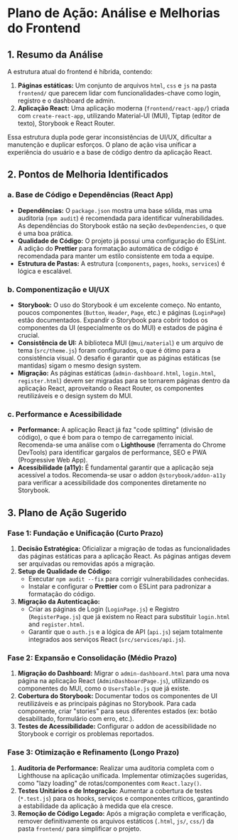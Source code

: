 # Plano de Ação: Análise e Melhorias do Frontend

## 1. Resumo da Análise

A estrutura atual do frontend é híbrida, contendo:
1.  **Páginas estáticas:** Um conjunto de arquivos `html`, `css` e `js` na pasta `frontend/` que parecem lidar com funcionalidades-chave como login, registro e o dashboard de admin.
2.  **Aplicação React:** Uma aplicação moderna (`frontend/react-app/`) criada com `create-react-app`, utilizando Material-UI (MUI), Tiptap (editor de texto), Storybook e React Router.

Essa estrutura dupla pode gerar inconsistências de UI/UX, dificultar a manutenção e duplicar esforços. O plano de ação visa unificar a experiência do usuário e a base de código dentro da aplicação React.

## 2. Pontos de Melhoria Identificados

### a. Base de Código e Dependências (React App)
- **Dependências:** O `package.json` mostra uma base sólida, mas uma auditoria (`npm audit`) é recomendada para identificar vulnerabilidades. As dependências do Storybook estão na seção `devDependencies`, o que é uma boa prática.
- **Qualidade de Código:** O projeto já possui uma configuração do ESLint. A adição do **Prettier** para formatação automática de código é recomendada para manter um estilo consistente em toda a equipe.
- **Estrutura de Pastas:** A estrutura (`components`, `pages`, `hooks`, `services`) é lógica e escalável.

### b. Componentização e UI/UX
- **Storybook:** O uso do Storybook é um excelente começo. No entanto, poucos componentes (`Button`, `Header`, `Page`, etc.) e páginas (`LoginPage`) estão documentados. Expandir o Storybook para cobrir todos os componentes da UI (especialmente os do MUI) e estados de página é crucial.
- **Consistência de UI:** A biblioteca MUI (`@mui/material`) e um arquivo de tema (`src/theme.js`) foram configurados, o que é ótimo para a consistência visual. O desafio é garantir que as páginas estáticas (se mantidas) sigam o mesmo design system.
- **Migração:** As páginas estáticas (`admin-dashboard.html`, `login.html`, `register.html`) devem ser migradas para se tornarem páginas dentro da aplicação React, aproveitando o React Router, os componentes reutilizáveis e o design system do MUI.

### c. Performance e Acessibilidade
- **Performance:** A aplicação React já faz "code splitting" (divisão de código), o que é bom para o tempo de carregamento inicial. Recomenda-se uma análise com o **Lighthouse** (ferramenta do Chrome DevTools) para identificar gargalos de performance, SEO e PWA (Progressive Web App).
- **Acessibilidade (a11y):** É fundamental garantir que a aplicação seja acessível a todos. Recomenda-se usar o addon `@storybook/addon-a11y` para verificar a acessibilidade dos componentes diretamente no Storybook.

## 3. Plano de Ação Sugerido

### Fase 1: Fundação e Unificação (Curto Prazo)

1.  **Decisão Estratégica:** Oficializar a migração de todas as funcionalidades das páginas estáticas para a aplicação React. As páginas antigas devem ser arquivadas ou removidas após a migração.
2.  **Setup de Qualidade de Código:**
    - Executar `npm audit --fix` para corrigir vulnerabilidades conhecidas.
    - Instalar e configurar o **Prettier** com o ESLint para padronizar a formatação do código.
3.  **Migração da Autenticação:**
    - Criar as páginas de Login (`LoginPage.js`) e Registro (`RegisterPage.js`) que já existem no React para substituir `login.html` and `register.html`.
    - Garantir que o `auth.js` e a lógica de API (`api.js`) sejam totalmente integrados aos serviços React (`src/services/api.js`).

### Fase 2: Expansão e Consolidação (Médio Prazo)

1.  **Migração do Dashboard:** Migrar o `admin-dashboard.html` para uma nova página na aplicação React (`AdminDashboardPage.js`), utilizando os componentes do MUI, como o `UsersTable.js` que já existe.
2.  **Cobertura do Storybook:** Documentar todos os componentes de UI reutilizáveis e as principais páginas no Storybook. Para cada componente, criar "stories" para seus diferentes estados (ex: botão desabilitado, formulário com erro, etc.).
3.  **Testes de Acessibilidade:** Configurar o addon de acessibilidade no Storybook e corrigir os problemas reportados.

### Fase 3: Otimização e Refinamento (Longo Prazo)

1.  **Auditoria de Performance:** Realizar uma auditoria completa com o Lighthouse na aplicação unificada. Implementar otimizações sugeridas, como "lazy loading" de rotas/componentes com `React.lazy()`.
2.  **Testes Unitários e de Integração:** Aumentar a cobertura de testes (`*.test.js`) para os hooks, serviços e componentes críticos, garantindo a estabilidade da aplicação à medida que ela cresce.
3.  **Remoção de Código Legado:** Após a migração completa e verificação, remover definitivamente os arquivos estáticos (`.html`, `js/`, `css/`) da pasta `frontend/` para simplificar o projeto.
